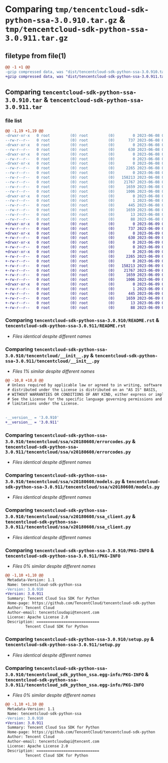 # Comparing `tmp/tencentcloud-sdk-python-ssa-3.0.910.tar.gz` & `tmp/tencentcloud-sdk-python-ssa-3.0.911.tar.gz`

## filetype from file(1)

```diff
@@ -1 +1 @@
-gzip compressed data, was "dist/tencentcloud-sdk-python-ssa-3.0.910.tar", last modified: Thu Jun  8 09:18:39 2023, max compression
+gzip compressed data, was "dist/tencentcloud-sdk-python-ssa-3.0.911.tar", last modified: Fri Jun  9 02:26:24 2023, max compression
```

## Comparing `tencentcloud-sdk-python-ssa-3.0.910.tar` & `tencentcloud-sdk-python-ssa-3.0.911.tar`

### file list

```diff
@@ -1,19 +1,19 @@
-drwxr-xr-x   0 root         (0) root         (0)        0 2023-06-08 09:18:39.000000 tencentcloud-sdk-python-ssa-3.0.910/
--rw-r--r--   0 root         (0) root         (0)      737 2023-06-08 09:18:39.000000 tencentcloud-sdk-python-ssa-3.0.910/README.rst
-drwxr-xr-x   0 root         (0) root         (0)        0 2023-06-08 09:18:39.000000 tencentcloud-sdk-python-ssa-3.0.910/tencentcloud/
--rw-r--r--   0 root         (0) root         (0)      630 2023-06-08 09:18:39.000000 tencentcloud-sdk-python-ssa-3.0.910/tencentcloud/__init__.py
-drwxr-xr-x   0 root         (0) root         (0)        0 2023-06-08 09:18:39.000000 tencentcloud-sdk-python-ssa-3.0.910/tencentcloud/ssa/
--rw-r--r--   0 root         (0) root         (0)        0 2023-06-08 09:18:39.000000 tencentcloud-sdk-python-ssa-3.0.910/tencentcloud/ssa/__init__.py
-drwxr-xr-x   0 root         (0) root         (0)        0 2023-06-08 09:18:39.000000 tencentcloud-sdk-python-ssa-3.0.910/tencentcloud/ssa/v20180608/
--rw-r--r--   0 root         (0) root         (0)     2265 2023-06-08 09:18:39.000000 tencentcloud-sdk-python-ssa-3.0.910/tencentcloud/ssa/v20180608/errorcodes.py
--rw-r--r--   0 root         (0) root         (0)        0 2023-06-08 09:18:39.000000 tencentcloud-sdk-python-ssa-3.0.910/tencentcloud/ssa/v20180608/__init__.py
--rw-r--r--   0 root         (0) root         (0)   158213 2023-06-08 09:18:39.000000 tencentcloud-sdk-python-ssa-3.0.910/tencentcloud/ssa/v20180608/models.py
--rw-r--r--   0 root         (0) root         (0)    21767 2023-06-08 09:18:39.000000 tencentcloud-sdk-python-ssa-3.0.910/tencentcloud/ssa/v20180608/ssa_client.py
--rw-r--r--   0 root         (0) root         (0)     1659 2023-06-08 09:18:39.000000 tencentcloud-sdk-python-ssa-3.0.910/PKG-INFO
--rw-r--r--   0 root         (0) root         (0)     1006 2023-06-08 09:18:39.000000 tencentcloud-sdk-python-ssa-3.0.910/setup.py
-drwxr-xr-x   0 root         (0) root         (0)        0 2023-06-08 09:18:39.000000 tencentcloud-sdk-python-ssa-3.0.910/tencentcloud_sdk_python_ssa.egg-info/
--rw-r--r--   0 root         (0) root         (0)        1 2023-06-08 09:18:39.000000 tencentcloud-sdk-python-ssa-3.0.910/tencentcloud_sdk_python_ssa.egg-info/dependency_links.txt
--rw-r--r--   0 root         (0) root         (0)      445 2023-06-08 09:18:39.000000 tencentcloud-sdk-python-ssa-3.0.910/tencentcloud_sdk_python_ssa.egg-info/SOURCES.txt
--rw-r--r--   0 root         (0) root         (0)     1659 2023-06-08 09:18:39.000000 tencentcloud-sdk-python-ssa-3.0.910/tencentcloud_sdk_python_ssa.egg-info/PKG-INFO
--rw-r--r--   0 root         (0) root         (0)       13 2023-06-08 09:18:39.000000 tencentcloud-sdk-python-ssa-3.0.910/tencentcloud_sdk_python_ssa.egg-info/top_level.txt
--rw-r--r--   0 root         (0) root         (0)       88 2023-06-08 09:18:39.000000 tencentcloud-sdk-python-ssa-3.0.910/setup.cfg
+drwxr-xr-x   0 root         (0) root         (0)        0 2023-06-09 02:26:24.000000 tencentcloud-sdk-python-ssa-3.0.911/
+-rw-r--r--   0 root         (0) root         (0)      737 2023-06-09 02:26:24.000000 tencentcloud-sdk-python-ssa-3.0.911/README.rst
+drwxr-xr-x   0 root         (0) root         (0)        0 2023-06-09 02:26:24.000000 tencentcloud-sdk-python-ssa-3.0.911/tencentcloud/
+-rw-r--r--   0 root         (0) root         (0)      630 2023-06-09 02:26:24.000000 tencentcloud-sdk-python-ssa-3.0.911/tencentcloud/__init__.py
+drwxr-xr-x   0 root         (0) root         (0)        0 2023-06-09 02:26:24.000000 tencentcloud-sdk-python-ssa-3.0.911/tencentcloud/ssa/
+-rw-r--r--   0 root         (0) root         (0)        0 2023-06-09 02:26:24.000000 tencentcloud-sdk-python-ssa-3.0.911/tencentcloud/ssa/__init__.py
+drwxr-xr-x   0 root         (0) root         (0)        0 2023-06-09 02:26:24.000000 tencentcloud-sdk-python-ssa-3.0.911/tencentcloud/ssa/v20180608/
+-rw-r--r--   0 root         (0) root         (0)     2265 2023-06-09 02:26:24.000000 tencentcloud-sdk-python-ssa-3.0.911/tencentcloud/ssa/v20180608/errorcodes.py
+-rw-r--r--   0 root         (0) root         (0)        0 2023-06-09 02:26:24.000000 tencentcloud-sdk-python-ssa-3.0.911/tencentcloud/ssa/v20180608/__init__.py
+-rw-r--r--   0 root         (0) root         (0)   158213 2023-06-09 02:26:24.000000 tencentcloud-sdk-python-ssa-3.0.911/tencentcloud/ssa/v20180608/models.py
+-rw-r--r--   0 root         (0) root         (0)    21767 2023-06-09 02:26:24.000000 tencentcloud-sdk-python-ssa-3.0.911/tencentcloud/ssa/v20180608/ssa_client.py
+-rw-r--r--   0 root         (0) root         (0)     1659 2023-06-09 02:26:24.000000 tencentcloud-sdk-python-ssa-3.0.911/PKG-INFO
+-rw-r--r--   0 root         (0) root         (0)     1006 2023-06-09 02:26:24.000000 tencentcloud-sdk-python-ssa-3.0.911/setup.py
+drwxr-xr-x   0 root         (0) root         (0)        0 2023-06-09 02:26:24.000000 tencentcloud-sdk-python-ssa-3.0.911/tencentcloud_sdk_python_ssa.egg-info/
+-rw-r--r--   0 root         (0) root         (0)        1 2023-06-09 02:26:24.000000 tencentcloud-sdk-python-ssa-3.0.911/tencentcloud_sdk_python_ssa.egg-info/dependency_links.txt
+-rw-r--r--   0 root         (0) root         (0)      445 2023-06-09 02:26:24.000000 tencentcloud-sdk-python-ssa-3.0.911/tencentcloud_sdk_python_ssa.egg-info/SOURCES.txt
+-rw-r--r--   0 root         (0) root         (0)     1659 2023-06-09 02:26:24.000000 tencentcloud-sdk-python-ssa-3.0.911/tencentcloud_sdk_python_ssa.egg-info/PKG-INFO
+-rw-r--r--   0 root         (0) root         (0)       13 2023-06-09 02:26:24.000000 tencentcloud-sdk-python-ssa-3.0.911/tencentcloud_sdk_python_ssa.egg-info/top_level.txt
+-rw-r--r--   0 root         (0) root         (0)       88 2023-06-09 02:26:24.000000 tencentcloud-sdk-python-ssa-3.0.911/setup.cfg
```

### Comparing `tencentcloud-sdk-python-ssa-3.0.910/README.rst` & `tencentcloud-sdk-python-ssa-3.0.911/README.rst`

 * *Files identical despite different names*

### Comparing `tencentcloud-sdk-python-ssa-3.0.910/tencentcloud/__init__.py` & `tencentcloud-sdk-python-ssa-3.0.911/tencentcloud/__init__.py`

 * *Files 1% similar despite different names*

```diff
@@ -10,8 +10,8 @@
 # Unless required by applicable law or agreed to in writing, software
 # distributed under the License is distributed on an "AS IS" BASIS,
 # WITHOUT WARRANTIES OR CONDITIONS OF ANY KIND, either express or implied.
 # See the License for the specific language governing permissions and
 # limitations under the License.
 
 
-__version__ = '3.0.910'
+__version__ = '3.0.911'
```

### Comparing `tencentcloud-sdk-python-ssa-3.0.910/tencentcloud/ssa/v20180608/errorcodes.py` & `tencentcloud-sdk-python-ssa-3.0.911/tencentcloud/ssa/v20180608/errorcodes.py`

 * *Files identical despite different names*

### Comparing `tencentcloud-sdk-python-ssa-3.0.910/tencentcloud/ssa/v20180608/models.py` & `tencentcloud-sdk-python-ssa-3.0.911/tencentcloud/ssa/v20180608/models.py`

 * *Files identical despite different names*

### Comparing `tencentcloud-sdk-python-ssa-3.0.910/tencentcloud/ssa/v20180608/ssa_client.py` & `tencentcloud-sdk-python-ssa-3.0.911/tencentcloud/ssa/v20180608/ssa_client.py`

 * *Files identical despite different names*

### Comparing `tencentcloud-sdk-python-ssa-3.0.910/PKG-INFO` & `tencentcloud-sdk-python-ssa-3.0.911/PKG-INFO`

 * *Files 0% similar despite different names*

```diff
@@ -1,10 +1,10 @@
 Metadata-Version: 1.1
 Name: tencentcloud-sdk-python-ssa
-Version: 3.0.910
+Version: 3.0.911
 Summary: Tencent Cloud Ssa SDK for Python
 Home-page: https://github.com/TencentCloud/tencentcloud-sdk-python
 Author: Tencent Cloud
 Author-email: tencentcloudapi@tencent.com
 License: Apache License 2.0
 Description: ============================
         Tencent Cloud SDK for Python
```

### Comparing `tencentcloud-sdk-python-ssa-3.0.910/setup.py` & `tencentcloud-sdk-python-ssa-3.0.911/setup.py`

 * *Files identical despite different names*

### Comparing `tencentcloud-sdk-python-ssa-3.0.910/tencentcloud_sdk_python_ssa.egg-info/PKG-INFO` & `tencentcloud-sdk-python-ssa-3.0.911/tencentcloud_sdk_python_ssa.egg-info/PKG-INFO`

 * *Files 0% similar despite different names*

```diff
@@ -1,10 +1,10 @@
 Metadata-Version: 1.1
 Name: tencentcloud-sdk-python-ssa
-Version: 3.0.910
+Version: 3.0.911
 Summary: Tencent Cloud Ssa SDK for Python
 Home-page: https://github.com/TencentCloud/tencentcloud-sdk-python
 Author: Tencent Cloud
 Author-email: tencentcloudapi@tencent.com
 License: Apache License 2.0
 Description: ============================
         Tencent Cloud SDK for Python
```

